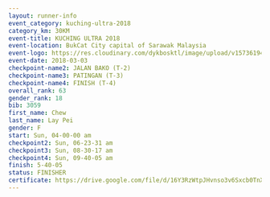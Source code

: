 ```yaml
--- 
layout: runner-info 
event_category: kuching-ultra-2018 
category_km: 30KM 
event-title: KUCHING ULTRA 2018 
event-location: BukCat City capital of Sarawak Malaysia 
event-logo: https://res.cloudinary.com/dykbosktl/image/upload/v1573619473/Logo/kuching-ultra-2018-logo_tlpvm5.png 
event-date: 2018-03-03 
checkpoint-name2: JALAN BAKO (T-2) 
checkpoint-name3: PATINGAN (T-3) 
checkpoint-name4: FINISH (T-4) 
overall_rank: 63
gender_rank: 18
bib: 3059
first_name: Chew
last_name: Lay Pei
gender: F
start: Sun, 04-00-00 am
checkpoint2: Sun, 06-23-31 am
checkpoint3: Sun, 08-30-17 am
checkpoint4: Sun, 09-40-05 am
finish: 5-40-05
status: FINISHER
certificate: https://drive.google.com/file/d/16Y3RzWtpJHvnso3v6Sxcb0TnXRLVTy0e/view?usp=sharing","CERTIFICATE")
--- 
```

